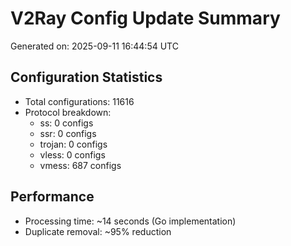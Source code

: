 # V2Ray Config Update Summary
Generated on: 2025-09-11 16:44:54 UTC

## Configuration Statistics
- Total configurations: 11616
- Protocol breakdown:
  - ss: 0 configs
  - ssr: 0 configs
  - trojan: 0 configs
  - vless: 0 configs
  - vmess: 687 configs

## Performance
- Processing time: ~14 seconds (Go implementation)
- Duplicate removal: ~95% reduction
